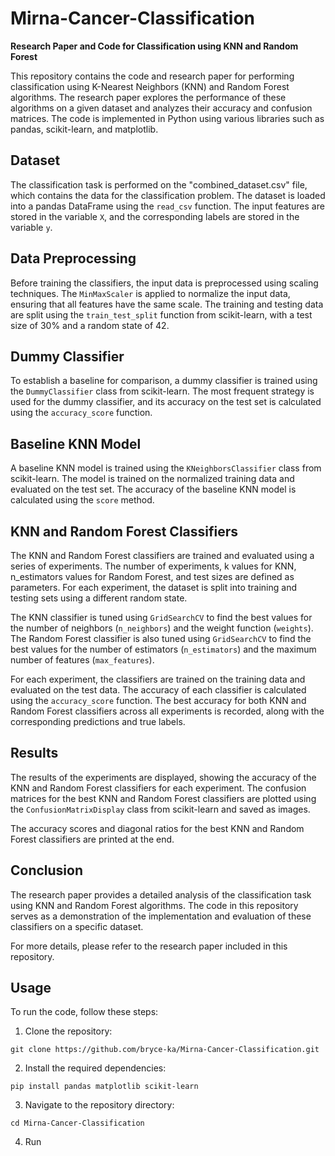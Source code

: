 # Mirna-Cancer-Classification

**Research Paper and Code for Classification using KNN and Random Forest**

This repository contains the code and research paper for performing classification using K-Nearest Neighbors (KNN) and Random Forest algorithms. The research paper explores the performance of these algorithms on a given dataset and analyzes their accuracy and confusion matrices. The code is implemented in Python using various libraries such as pandas, scikit-learn, and matplotlib.

## Dataset

The classification task is performed on the "combined_dataset.csv" file, which contains the data for the classification problem. The dataset is loaded into a pandas DataFrame using the `read_csv` function. The input features are stored in the variable `X`, and the corresponding labels are stored in the variable `y`.

## Data Preprocessing

Before training the classifiers, the input data is preprocessed using scaling techniques. The `MinMaxScaler` is applied to normalize the input data, ensuring that all features have the same scale. The training and testing data are split using the `train_test_split` function from scikit-learn, with a test size of 30% and a random state of 42.

## Dummy Classifier

To establish a baseline for comparison, a dummy classifier is trained using the `DummyClassifier` class from scikit-learn. The most frequent strategy is used for the dummy classifier, and its accuracy on the test set is calculated using the `accuracy_score` function.

## Baseline KNN Model

A baseline KNN model is trained using the `KNeighborsClassifier` class from scikit-learn. The model is trained on the normalized training data and evaluated on the test set. The accuracy of the baseline KNN model is calculated using the `score` method.

## KNN and Random Forest Classifiers

The KNN and Random Forest classifiers are trained and evaluated using a series of experiments. The number of experiments, k values for KNN, n_estimators values for Random Forest, and test sizes are defined as parameters. For each experiment, the dataset is split into training and testing sets using a different random state.

The KNN classifier is tuned using `GridSearchCV` to find the best values for the number of neighbors (`n_neighbors`) and the weight function (`weights`). The Random Forest classifier is also tuned using `GridSearchCV` to find the best values for the number of estimators (`n_estimators`) and the maximum number of features (`max_features`).

For each experiment, the classifiers are trained on the training data and evaluated on the test data. The accuracy of each classifier is calculated using the `accuracy_score` function. The best accuracy for both KNN and Random Forest classifiers across all experiments is recorded, along with the corresponding predictions and true labels.

## Results

The results of the experiments are displayed, showing the accuracy of the KNN and Random Forest classifiers for each experiment. The confusion matrices for the best KNN and Random Forest classifiers are plotted using the `ConfusionMatrixDisplay` class from scikit-learn and saved as images.

The accuracy scores and diagonal ratios for the best KNN and Random Forest classifiers are printed at the end.

## Conclusion

The research paper provides a detailed analysis of the classification task using KNN and Random Forest algorithms. The code in this repository serves as a demonstration of the implementation and evaluation of these classifiers on a specific dataset.

For more details, please refer to the research paper included in this repository.

## Usage

To run the code, follow these steps:

1. Clone the repository:

```
git clone https://github.com/bryce-ka/Mirna-Cancer-Classification.git
```

2. Install the required dependencies:

```
pip install pandas matplotlib scikit-learn
```

3. Navigate to the repository directory:

```
cd Mirna-Cancer-Classification
```

4. Run
